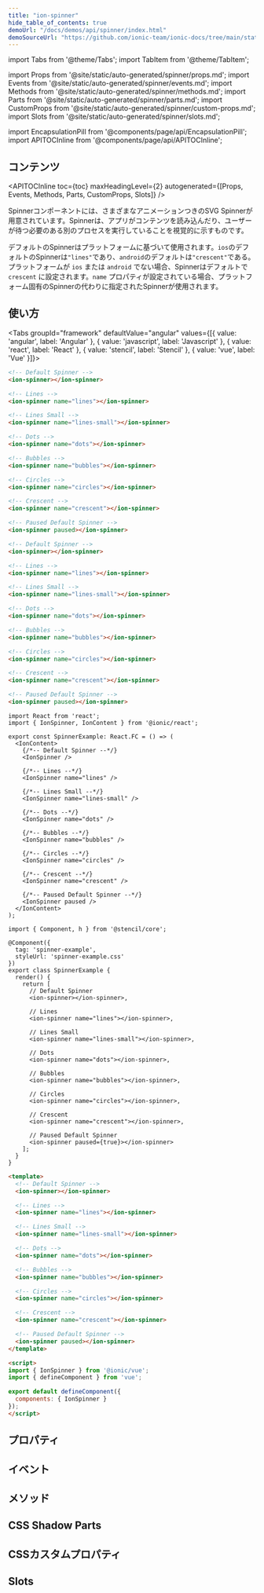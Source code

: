 ```yaml
---
title: "ion-spinner"
hide_table_of_contents: true
demoUrl: "/docs/demos/api/spinner/index.html"
demoSourceUrl: "https://github.com/ionic-team/ionic-docs/tree/main/static/demos/api/spinner/index.html"
---
```

import Tabs from '@theme/Tabs';
import TabItem from '@theme/TabItem';

import Props from '@site/static/auto-generated/spinner/props.md';
import Events from '@site/static/auto-generated/spinner/events.md';
import Methods from '@site/static/auto-generated/spinner/methods.md';
import Parts from '@site/static/auto-generated/spinner/parts.md';
import CustomProps from '@site/static/auto-generated/spinner/custom-props.md';
import Slots from '@site/static/auto-generated/spinner/slots.md';

<head>
  <title>ion-spinner | Animated Spinner Icon Components and Properties</title>
  <meta name="description" content="The ion-spinner component provides a variety of animated SVG spinners. These icons indicate that the app is loading or performing another process to wait on." />
</head>

import EncapsulationPill from '@components/page/api/EncapsulationPill';
import APITOCInline from '@components/page/api/APITOCInline';

<EncapsulationPill type="shadow" />

<h2 className="table-of-contents__title">コンテンツ</h2>

<APITOCInline
  toc={toc}
  maxHeadingLevel={2}
  autogenerated={[Props, Events, Methods, Parts, CustomProps, Slots]}
/>



Spinnerコンポーネントには、さまざまなアニメーションつきのSVG Spinnerが用意されています。Spinnerは、アプリがコンテンツを読み込んだり、ユーザーが待つ必要のある別のプロセスを実行していることを視覚的に示すものです。

デフォルトのSpinnerはプラットフォームに基づいて使用されます。`ios`のデフォルトのSpinnerは`"lines"`であり、`android`のデフォルトは`"crescent"`である。プラットフォームが `ios` または `android` でない場合、Spinnerはデフォルトで `crescent` に設定されます。`name` プロパティが設定されている場合、プラットフォーム固有のSpinnerの代わりに指定されたSpinnerが使用されます。





## 使い方

<Tabs groupId="framework" defaultValue="angular" values={[{ value: 'angular', label: 'Angular' }, { value: 'javascript', label: 'Javascript' }, { value: 'react', label: 'React' }, { value: 'stencil', label: 'Stencil' }, { value: 'vue', label: 'Vue' }]}>

<TabItem value="angular">

```html
<!-- Default Spinner -->
<ion-spinner></ion-spinner>

<!-- Lines -->
<ion-spinner name="lines"></ion-spinner>

<!-- Lines Small -->
<ion-spinner name="lines-small"></ion-spinner>

<!-- Dots -->
<ion-spinner name="dots"></ion-spinner>

<!-- Bubbles -->
<ion-spinner name="bubbles"></ion-spinner>

<!-- Circles -->
<ion-spinner name="circles"></ion-spinner>

<!-- Crescent -->
<ion-spinner name="crescent"></ion-spinner>

<!-- Paused Default Spinner -->
<ion-spinner paused></ion-spinner>
```


</TabItem>


<TabItem value="javascript">

```html
<!-- Default Spinner -->
<ion-spinner></ion-spinner>

<!-- Lines -->
<ion-spinner name="lines"></ion-spinner>

<!-- Lines Small -->
<ion-spinner name="lines-small"></ion-spinner>

<!-- Dots -->
<ion-spinner name="dots"></ion-spinner>

<!-- Bubbles -->
<ion-spinner name="bubbles"></ion-spinner>

<!-- Circles -->
<ion-spinner name="circles"></ion-spinner>

<!-- Crescent -->
<ion-spinner name="crescent"></ion-spinner>

<!-- Paused Default Spinner -->
<ion-spinner paused></ion-spinner>
```


</TabItem>


<TabItem value="react">

```tsx
import React from 'react';
import { IonSpinner, IonContent } from '@ionic/react';

export const SpinnerExample: React.FC = () => (
  <IonContent>
    {/*-- Default Spinner --*/}
    <IonSpinner />

    {/*-- Lines --*/}
    <IonSpinner name="lines" />

    {/*-- Lines Small --*/}
    <IonSpinner name="lines-small" />

    {/*-- Dots --*/}
    <IonSpinner name="dots" />

    {/*-- Bubbles --*/}
    <IonSpinner name="bubbles" />

    {/*-- Circles --*/}
    <IonSpinner name="circles" />

    {/*-- Crescent --*/}
    <IonSpinner name="crescent" />

    {/*-- Paused Default Spinner --*/}
    <IonSpinner paused />
  </IonContent>
);
```


</TabItem>


<TabItem value="stencil">

```tsx
import { Component, h } from '@stencil/core';

@Component({
  tag: 'spinner-example',
  styleUrl: 'spinner-example.css'
})
export class SpinnerExample {
  render() {
    return [
      // Default Spinner
      <ion-spinner></ion-spinner>,

      // Lines
      <ion-spinner name="lines"></ion-spinner>,

      // Lines Small
      <ion-spinner name="lines-small"></ion-spinner>,

      // Dots
      <ion-spinner name="dots"></ion-spinner>,

      // Bubbles
      <ion-spinner name="bubbles"></ion-spinner>,

      // Circles
      <ion-spinner name="circles"></ion-spinner>,

      // Crescent
      <ion-spinner name="crescent"></ion-spinner>,

      // Paused Default Spinner
      <ion-spinner paused={true}></ion-spinner>
    ];
  }
}
```


</TabItem>


<TabItem value="vue">

```html
<template>
  <!-- Default Spinner -->
  <ion-spinner></ion-spinner>

  <!-- Lines -->
  <ion-spinner name="lines"></ion-spinner>

  <!-- Lines Small -->
  <ion-spinner name="lines-small"></ion-spinner>

  <!-- Dots -->
  <ion-spinner name="dots"></ion-spinner>

  <!-- Bubbles -->
  <ion-spinner name="bubbles"></ion-spinner>

  <!-- Circles -->
  <ion-spinner name="circles"></ion-spinner>

  <!-- Crescent -->
  <ion-spinner name="crescent"></ion-spinner>

  <!-- Paused Default Spinner -->
  <ion-spinner paused></ion-spinner>
</template>

<script>
import { IonSpinner } from '@ionic/vue';
import { defineComponent } from 'vue';

export default defineComponent({
  components: { IonSpinner }
});
</script>
```


</TabItem>

</Tabs>

## プロパティ
<Props />

## イベント
<Events />

## メソッド
<Methods />

## CSS Shadow Parts
<Parts />

## CSSカスタムプロパティ
<CustomProps />

## Slots
<Slots />
